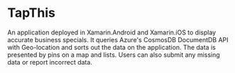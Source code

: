 # TapThis
An application deployed in Xamarin.Android and Xamarin.iOS to display accurate business specials. It queries Azure's CosmosDB DocumentDB API with Geo-location and sorts out the data on the application. The data is presented by pins on a map and lists. Users can also submit any missing data or report incorrect data.
